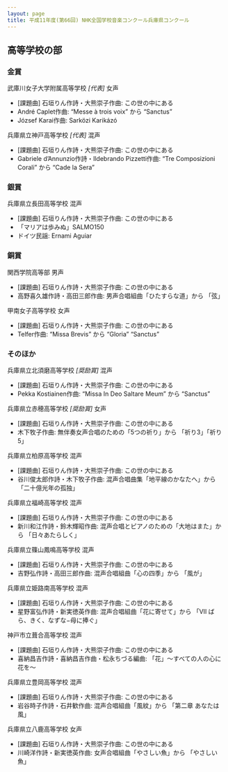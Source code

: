 ```yaml
---
layout: page
title: 平成11年度(第66回) NHK全国学校音楽コンクール兵庫県コンクール
---
```

高等学校の部
------------

### 金賞

<span class="choir-name">武庫川女子大学附属高等学校</span> *\[代表\]*
女声
-   \[課題曲\] 石垣りん作詩・大熊崇子作曲: この世の中にある
-   André Caplet作曲: “Messe à trois voix” から “Sanctus”
-   József Karai作曲: Sarközi Karikázó

<span class="choir-name">兵庫県立神戸高等学校</span> *\[代表\]*
混声
-   \[課題曲\] 石垣りん作詩・大熊崇子作曲: この世の中にある
-   Gabriele d’Annunzio作詩・Ildebrando Pizzetti作曲: “Tre Composizioni Corali” から “Cade la Sera”

### 銀賞

<span class="choir-name">兵庫県立長田高等学校</span>
混声
-   \[課題曲\] 石垣りん作詩・大熊崇子作曲: この世の中にある
-   「マリアは歩みぬ」SALMO150
-   ドイツ民謡: Ernami Aguiar

### 銅賞

<span class="choir-name">関西学院高等部</span>
男声
-   \[課題曲\] 石垣りん作詩・大熊崇子作曲: この世の中にある
-   高野喜久雄作詩・高田三郎作曲: 男声合唱組曲「ひたすらな道」から 「弦」

<span class="choir-name">甲南女子高等学校</span>
女声
-   \[課題曲\] 石垣りん作詩・大熊崇子作曲: この世の中にある
-   Telfer作曲: “Missa Brevis” から “Gloria” “Sanctus”

### そのほか

<span class="choir-name">兵庫県立北須磨高等学校</span> *\[奨励賞\]*
混声
-   \[課題曲\] 石垣りん作詩・大熊崇子作曲: この世の中にある
-   Pekka Kostiainen作曲: “Missa In Deo Saltare Meum” から “Sanctus”

<span class="choir-name">兵庫県立赤穂高等学校</span> *\[奨励賞\]*
女声
-   \[課題曲\] 石垣りん作詩・大熊崇子作曲: この世の中にある
-   木下牧子作曲: 無伴奏女声合唱のための「5つの祈り」から 「祈り3」「祈り5」

<span class="choir-name">兵庫県立柏原高等学校</span>
混声
-   \[課題曲\] 石垣りん作詩・大熊崇子作曲: この世の中にある
-   谷川俊太郎作詩・木下牧子作曲: 混声合唱曲集「地平線のかなたへ」から 「二十億光年の孤独」

<span class="choir-name">兵庫県立福崎高等学校</span>
混声
-   \[課題曲\] 石垣りん作詩・大熊崇子作曲: この世の中にある
-   新川和江作詩・鈴木輝昭作曲: 混声合唱とピアノのための「大地はまた」から 「日々あたらしく」

<span class="choir-name">兵庫県立篠山鳳鳴高等学校</span>
混声
-   \[課題曲\] 石垣りん作詩・大熊崇子作曲: この世の中にある
-   吉野弘作詩・高田三郎作曲: 混声合唱組曲「心の四季」から 「風が」

<span class="choir-name">兵庫県立姫路南高等学校</span>
混声
-   \[課題曲\] 石垣りん作詩・大熊崇子作曲: この世の中にある
-   星野富弘作詩・新実徳英作曲: 混声合唱組曲「花に寄せて」から 「Ⅶ ばら、きく、なずな−母に捧ぐ」

<span class="choir-name">神戸市立葺合高等学校</span>
混声
-   \[課題曲\] 石垣りん作詩・大熊崇子作曲: この世の中にある
-   喜納昌吉作詩・喜納昌吉作曲・松永ちづる編曲: 「花」〜すべての人の心に花を〜

<span class="choir-name">兵庫県立豊岡高等学校</span>
混声
-   \[課題曲\] 石垣りん作詩・大熊崇子作曲: この世の中にある
-   岩谷時子作詩・石井歓作曲: 混声合唱組曲「風紋」から 「第二章 あなたは風」

<span class="choir-name">兵庫県立八鹿高等学校</span>
女声
-   \[課題曲\] 石垣りん作詩・大熊崇子作曲: この世の中にある
-   川崎洋作詩・新実徳英作曲: 女声合唱組曲「やさしい魚」から 「やさしい魚」
